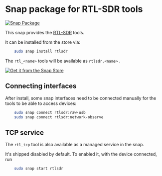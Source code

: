 # Snap package for RTL-SDR tools

[![Snap Package](https://snapcraft.io/rtlsdr/badge.svg)](https://snapcraft.io/rtlsdr)

This snap provides the [RTL-SDR](https://osmocom.org/projects/rtl-sdr) tools.

It can be installed from the store via:

```bash
    sudo snap install rtlsdr
```

The `rtl_<name>` tools will be available as `rtlsdr.<name>` .

[![Get it from the Snap Store](https://snapcraft.io/static/images/badges/en/snap-store-black.svg)](https://snapcraft.io/rtlsdr)


## Connecting interfaces

After install, some snap interfaces need to be connected manually for the tools to be able to access devices:


```bash
    sudo snap connect rtlsdr:raw-usb
    sudo snap connect rtlsdr:network-observe
```


## TCP service

The `rtl_tcp` tool is also available as a managed service in the snap.

It's shipped disabled by default. To enabled it, with the device connected, run 

```bash
    sudo snap start rtlsdr
```
